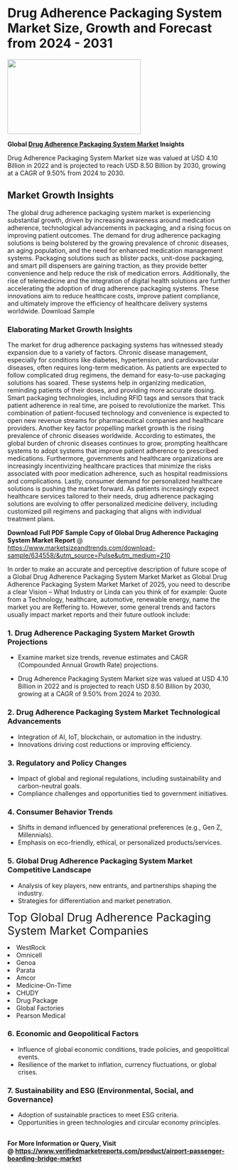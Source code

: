 <H1>Drug Adherence Packaging System Market Size, Growth and Forecast from 2024 - 2031</H1><img class="aligncenter size-medium wp-image-584254" src="https://thirdeyenews.in/wp-content/uploads/2024/09/Global-Market-Research-300x168.jpeg" alt="" width="300" height="168" /><p><strong>Global&nbsp;<a href="https://www.marketsizeandtrends.com/download-sample/634558/&amp;utm_source=Pulse&amp;utm_medium=210">Drug Adherence Packaging System Market</a> Insights</strong></p><p>Drug Adherence Packaging System Market size was valued at USD 4.10 Billion in 2022 and is projected to reach USD 8.50 Billion by 2030, growing at a CAGR of 9.50% from 2024 to 2030.</p><p><h2>Market Growth Insights</h2> The global drug adherence packaging system market is experiencing substantial growth, driven by increasing awareness around medication adherence, technological advancements in packaging, and a rising focus on improving patient outcomes. The demand for drug adherence packaging solutions is being bolstered by the growing prevalence of chronic diseases, an aging population, and the need for enhanced medication management systems. Packaging solutions such as blister packs, unit-dose packaging, and smart pill dispensers are gaining traction, as they provide better convenience and help reduce the risk of medication errors. Additionally, the rise of telemedicine and the integration of digital health solutions are further accelerating the adoption of drug adherence packaging systems. These innovations aim to reduce healthcare costs, improve patient compliance, and ultimately improve the efficiency of healthcare delivery systems worldwide. Download Sample <h3>Elaborating Market Growth Insights</h3> The market for drug adherence packaging systems has witnessed steady expansion due to a variety of factors. Chronic disease management, especially for conditions like diabetes, hypertension, and cardiovascular diseases, often requires long-term medication. As patients are expected to follow complicated drug regimens, the demand for easy-to-use packaging solutions has soared. These systems help in organizing medication, reminding patients of their doses, and providing more accurate dosing. Smart packaging technologies, including RFID tags and sensors that track patient adherence in real time, are poised to revolutionize the market. This combination of patient-focused technology and convenience is expected to open new revenue streams for pharmaceutical companies and healthcare providers. Another key factor propelling market growth is the rising prevalence of chronic diseases worldwide. According to estimates, the global burden of chronic diseases continues to grow, prompting healthcare systems to adopt systems that improve patient adherence to prescribed medications. Furthermore, governments and healthcare organizations are increasingly incentivizing healthcare practices that minimize the risks associated with poor medication adherence, such as hospital readmissions and complications. Lastly, consumer demand for personalized healthcare solutions is pushing the market forward. As patients increasingly expect healthcare services tailored to their needs, drug adherence packaging solutions are evolving to offer personalized medicine delivery, including customized pill regimens and packaging that aligns with individual treatment plans. </p><p><span class=""><strong>Download Full PDF Sample Copy of Global Drug Adherence Packaging System Market Report</strong> @ <a href="https://www.marketsizeandtrends.com/download-sample/634558/&amp;utm_source=Pulse&amp;utm_medium=210" target="_blank">https://www.marketsizeandtrends.com/download-sample/634558/&amp;utm_source=Pulse&amp;utm_medium=210</a></span></p><p>In order to make an accurate and perceptive description of future scope of a Global&nbsp;Drug Adherence Packaging System Market Market as Global&nbsp;Drug Adherence Packaging System Market Market of 2025, you need to describe a clear Vision &ndash; What Industry or Linda can you think of for example: Quote from a Technology, healthcare, automotive, renewable energy, name the market you are Reffering to. However, some general trends and factors usually impact market reports and their future outlook include:</p><h3>1.&nbsp;<strong>Drug Adherence Packaging System Market Growth Projections</strong></h3><ul><li>Examine market size trends, revenue estimates and CAGR (Compounded Annual Growth Rate) projections.</li><li><p>Drug Adherence Packaging System Market size was valued at USD 4.10 Billion in 2022 and is projected to reach USD 8.50 Billion by 2030, growing at a CAGR of 9.50% from 2024 to 2030.</p></li></ul><h3>2.&nbsp;<strong>Drug Adherence Packaging System Market Technological Advancements</strong></h3><ul><li>Integration of AI, IoT, blockchain, or automation in the industry.</li><li>Innovations driving cost reductions or improving efficiency.</li></ul><h3>3.&nbsp;<strong>Regulatory and Policy Changes</strong></h3><ul><li>Impact of global and regional regulations, including sustainability and carbon-neutral goals.</li><li>Compliance challenges and opportunities tied to government initiatives.</li></ul><h3>4.&nbsp;<strong>Consumer Behavior Trends</strong></h3><ul><li>Shifts in demand influenced by generational preferences (e.g., Gen Z, Millennials).</li><li>Emphasis on eco-friendly, ethical, or personalized products/services.</li></ul><h3>5.&nbsp;<strong>Global Drug Adherence Packaging System Market Competitive Landscape</strong></h3><ul><li>Analysis of key players, new entrants, and partnerships shaping the industry.</li><li>Strategies for differentiation and market penetration.</li></ul><p data-pm-slice="1 1 []"><span style="color: inherit; font-family: inherit; font-size: 25px;">Top Global Drug Adherence Packaging System Market Companies</span></p><div class="" data-test-id=""><p><li>WestRock</li><li> Omnicell</li><li> Genoa</li><li> Parata</li><li> Amcor</li><li> Medicine-On-Time</li><li> CHUDY</li><li> Drug Package</li><li> Global Factories</li><li> Pearson Medical</li></p></div><h3>6.&nbsp;<strong>Economic and Geopolitical Factors</strong></h3><ul><li>Influence of global economic conditions, trade policies, and geopolitical events.</li><li>Resilience of the market to inflation, currency fluctuations, or global crises.</li></ul><h3>7.&nbsp;<strong>Sustainability and ESG (Environmental, Social, and Governance)</strong></h3><ul><li>Adoption of sustainable practices to meet ESG criteria.</li><li>Opportunities in green technologies and circular economy principles.</li></ul><h2><strong style="font-size: 14px;">For More Information or Query, Visit @&nbsp;</strong><a style="background-color: #ffffff; font-size: 14px;" href="https://www.marketsizeandtrends.com/report/drug-adherence-packaging-system-market/" target="_blank">https://www.verifiedmarketreports.com/product/airport-passenger-boarding-bridge-market</a></h2>
